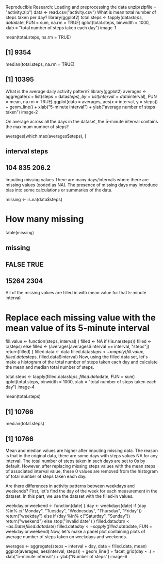 Reproducible Research:
Loading and preprocessing the data
unzip(zipfile = "activity.zip")
data <- read.csv("activity.csv")
What is mean total number of steps taken per day?
library(ggplot2)
total.steps <- tapply(data$steps, data$date, FUN = sum, na.rm = TRUE)
qplot(total.steps, binwidth = 1000, xlab = "total number of steps taken each day")
image-1

mean(total.steps, na.rm = TRUE)
## [1] 9354
median(total.steps, na.rm = TRUE)
## [1] 10395
What is the average daily activity pattern?
library(ggplot2)
averages <- aggregate(x = list(steps = data$steps), by = list(interval = data$interval), 
    FUN = mean, na.rm = TRUE)
ggplot(data = averages, aes(x = interval, y = steps)) + geom_line() + xlab("5-minute interval") + 
    ylab("average number of steps taken")
image-2

On average across all the days in the dataset, the 5-minute interval contains the maximum number of steps?

averages[which.max(averages$steps), ]
##     interval steps
## 104      835 206.2
Imputing missing values
There are many days/intervals where there are missing values (coded as NA). The presence of missing days may introduce bias into some calculations or summaries of the data.

missing <- is.na(data$steps)
# How many missing
table(missing)
## missing
## FALSE  TRUE 
## 15264  2304
All of the missing values are filled in with mean value for that 5-minute interval.

# Replace each missing value with the mean value of its 5-minute interval
fill.value <- function(steps, interval) {
    filled <- NA
    if (!is.na(steps)) 
        filled <- c(steps) else filled <- (averages[averages$interval == interval, "steps"])
    return(filled)
}
filled.data <- data
filled.data$steps <- mapply(fill.value, filled.data$steps, filled.data$interval)
Now, using the filled data set, let's make a histogram of the total number of steps taken each day and calculate the mean and median total number of steps.

total.steps <- tapply(filled.data$steps, filled.data$date, FUN = sum)
qplot(total.steps, binwidth = 1000, xlab = "total number of steps taken each day")
image-4

mean(total.steps)
## [1] 10766
median(total.steps)
## [1] 10766
Mean and median values are higher after imputing missing data. The reason is that in the original data, there are some days with steps values NA for any interval. The total number of steps taken in such days are set to 0s by default. However, after replacing missing steps values with the mean steps of associated interval value, these 0 values are removed from the histogram of total number of steps taken each day.

Are there differences in activity patterns between weekdays and weekends?
First, let's find the day of the week for each measurement in the dataset. In this part, we use the dataset with the filled-in values.

weekday.or.weekend <- function(date) {
    day <- weekdays(date)
    if (day %in% c("Monday", "Tuesday", "Wednesday", "Thursday", "Friday")) 
        return("weekday") else if (day %in% c("Saturday", "Sunday")) 
        return("weekend") else stop("invalid date")
}
filled.data$date <- as.Date(filled.data$date)
filled.data$day <- sapply(filled.data$date, FUN = weekday.or.weekend)
Now, let's make a panel plot containing plots of average number of steps taken on weekdays and weekends.

averages <- aggregate(steps ~ interval + day, data = filled.data, mean)
ggplot(averages, aes(interval, steps)) + geom_line() + facet_grid(day ~ .) + 
    xlab("5-minute interval") + ylab("Number of steps")
image-6
